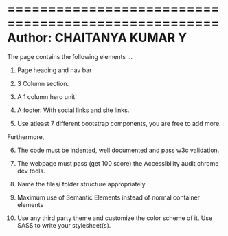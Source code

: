 ====================================================
Author: CHAITANYA KUMAR Y
====================================================



The page contains the following elements ...

1. Page heading and nav bar

2. 3 Column section. 

3. A 1 column hero unit

4. A footer. With social links and site links.

5. Use atleast 7 different bootstrap components, you are free to add more.

 Furthermore,

6. The code must be indented, well documented and pass w3c validation.

7. The webpage must pass (get 100 score) the Accessibility audit chrome dev tools.

8. Name the files/ folder structure appropriately

9. Maximum use of Semantic Elements instead of normal container elements

10. Use any third party theme and customize the color scheme of it. Use SASS to write your stylesheet(s).